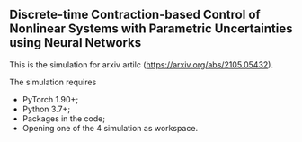 ## Discrete-time Contraction-based Control of Nonlinear Systems with Parametric Uncertainties using Neural Networks

This is the simulation for arxiv artilc   (https://arxiv.org/abs/2105.05432).

The simulation requires 
- PyTorch 1.90+;
- Python 3.7+;
- Packages in the code;
- Opening one of the 4 simulation as workspace.

